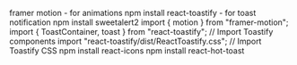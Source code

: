 framer motion - for animations 
npm install react-toastify - for toast notification
npm install sweetalert2
import { motion } from "framer-motion";
import { ToastContainer, toast } from "react-toastify"; // Import Toastify components
import "react-toastify/dist/ReactToastify.css"; // Import Toastify CSS
npm install react-icons
npm install react-hot-toast

